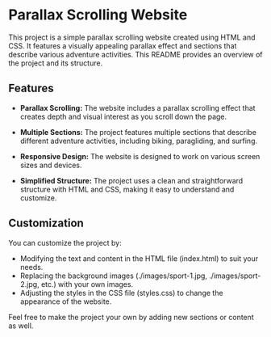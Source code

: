# Parallax Scrolling Website

This project is a simple parallax scrolling website created using HTML and CSS. It features a visually appealing parallax effect and sections that describe various adventure activities. This README provides an overview of the project and its structure.

## Features

- **Parallax Scrolling:** The website includes a parallax scrolling effect that creates depth and visual interest as you scroll down the page.

- **Multiple Sections:** The project features multiple sections that describe different adventure activities, including biking, paragliding, and surfing.

- **Responsive Design:** The website is designed to work on various screen sizes and devices.

- **Simplified Structure:** The project uses a clean and straightforward structure with HTML and CSS, making it easy to understand and customize.

## Customization
You can customize the project by:

- Modifying the text and content in the HTML file (index.html) to suit your needs.
- Replacing the background images (./images/sport-1.jpg, ./images/sport-2.jpg, etc.) with your own images.
- Adjusting the styles in the CSS file (styles.css) to change the appearance of the website.

Feel free to make the project your own by adding new sections or content as well.
